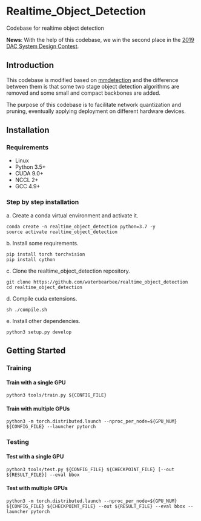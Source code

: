 # Realtime_Object_Detection
Codebase for realtime object detection

**News**: With the help of this codebase, we win the second place in the [2019 DAC System Design Contest](http://www.cse.cuhk.edu.hk/~byu/2019-DAC-SDC/index.html).

## Introduction
This codebase is modified based on [mmdetection](https://github.com/open-mmlab/mmdetection) 
and the difference between them is that some two stage object detection algorithms are removed 
and some small and compact backbones are added.

The purpose of this codebase is to facilitate network quantization and pruning, 
eventually applying deployment on different hardware devices.

## Installation

### Requirements

- Linux
- Python 3.5+ 
- CUDA 9.0+
- NCCL 2+
- GCC 4.9+

### Step by step installation

a. Create a conda virtual environment and activate it. 
```shell
conda create -n realtime_object_detection python=3.7 -y
source activate realtime_object_detection
```
b. Install some requirements.
```shell
pip install torch torchvision
pip install cython
```
c. Clone the realtime_object_detection repository.

```shell
git clone https://github.com/waterbearbee/realtime_object_detection
cd realtime_object_detection
```

d. Compile cuda extensions.

```shell
sh ./compile.sh
```

e. Install other dependencies.

```shell
python3 setup.py develop
```

## Getting Started

### Training

#### Train with a single GPU

```shell
python3 tools/train.py ${CONFIG_FILE} 
```

#### Train with multiple GPUs

```shell
python3 -m torch.distributed.launch --nproc_per_node=${GPU_NUM} ${CONFIG_FILE} --launcher pytorch
```

### Testing

#### Test with a single GPU
```shell
python3 tools/test.py ${CONFIG_FILE} ${CHECKPOINT_FILE} [--out ${RESULT_FILE}] --eval bbox 
```

#### Test with multiple GPUs
```shell
python3 -m torch.distributed.launch --nproc_per_node=${GPU_NUM} ${CONFIG_FILE} ${CHECKPOINT_FILE} --out ${RESULT_FILE} --eval bbox --launcher pytorch
```
